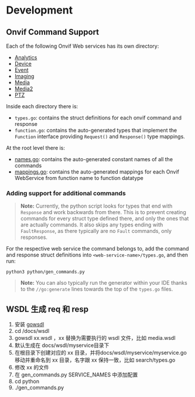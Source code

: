 # Development

## Onvif Command Support
Each of the following Onvif Web services has its own directory:
- [Analytics](../analytics)
- [Device](../device)
- [Event](../event)
- [Imaging](../imaging)
- [Media](../media)
- [Media2](../media2)
- [PTZ](../ptz)

Inside each directory there is:
- `types.go`: contains the struct definitions for each onvif command and response
- `function.go`: contains the auto-generated types that implement the `Function` interface providing `Request()` and `Response()` type mappings.

At the root level there is:
- [names.go](../names.go): contains the auto-generated constant names of all the commands
- [mappings.go](../mappings.go): contains the auto-generated mappings for each Onvif WebService from function name to function datatype


### Adding support for additional commands
> **Note:** Currently, the python script looks for types that end with `Response` and work backwards from there.
> This is to prevent creating commands for every struct type defined there, and only the ones that are actually commands.
> It also skips any types ending with `FaultResponse`, as there typically are no `Fault` commands, only responses.

For the respective web service the command belongs to, add the command and response struct definitions
into `<web-service-name>/types.go`, and then run:
```shell
python3 python/gen_commands.py
```

> **Note:** You can also typically run the generator within your IDE thanks to the `//go:generate` lines 
> towards the top of the `types.go` files.


## WSDL 生成 req 和 resp

1. 安装 [gowsdl](https://github.com/hooklift/gowsdl)
2. cd /docs/wsdl
3. gowsdl xx.wsdl ，xx 替换为需要执行的 wsdl 文件，比如 media.wsdl
4. 默认生成在 docs/wsdl/myservice目录下
5. 在根目录下创建对应的 xx 目录，并将docs/wsdl/myservice/myservice.go 移动并重命名到 xx 目录，名字跟 xx 保持一致，比如 search/types.go
6. 修改 xx 的文件
7. 在 gen_commands.py SERVICE_NAMES 中添加配置
8. cd python
9. ./gen_commands.py
